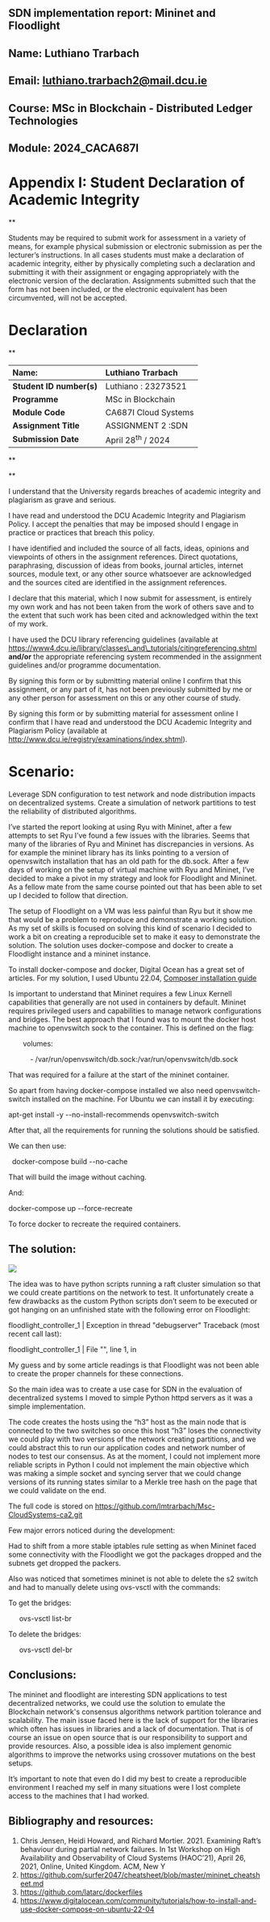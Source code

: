
## <a name="_9s10bqq175fh"></a>SDN implementation report: Mininet and Floodlight
##
##
##











## <a name="_aoq6c35mydf0"></a><a name="_ccl46tr0sbto"></a><a name="_jl66rsn36a7a"></a><a name="_z6sbi9yltomt"></a>Name: Luthiano Trarbach
## <a name="_m2n60j7eh9fe"></a>Email: luthiano.trarbach2@mail.dcu.ie 
## <a name="_cycr9i41b037"></a>Course: MSc in Blockchain - Distributed Ledger Technologies 
## <a name="_hr3opdz0gzd9"></a>Module: 2024\_CACA687I










# <a name="_la808ctp6n09"></a>**Appendix I: Student Declaration of Academic Integrity**
** 

Students may be required to submit work for assessment in a variety of means, for example physical submission or electronic submission as per the lecturer’s instructions. In all cases students must make a declaration of academic integrity, either by physically completing such a declaration and submitting it with their assignment or engaging appropriately with the electronic version of the declaration. Assignments submitted such that the form has not been included, or the electronic equivalent has been circumvented, will not be accepted.


# <a name="_qneaeewyk5pg"></a>**Declaration**
** 

|**Name:**|Luthiano Trarbach|
| :- | :- |
|**Student ID number(s)**|Luthiano  : 23273521|
|**Programme**|MSc in Blockchain|
|**Module Code**|CA687I Cloud Systems|
|**Assignment Title**|ASSIGNMENT 2 :SDN|
|**Submission Date**|April  28<sup>th</sup> / 2024|
**

**


I understand that the University regards breaches of academic integrity and plagiarism as grave and serious.



I have read and understood the DCU Academic Integrity and Plagiarism Policy. I accept the penalties that may be imposed should I engage in practice or practices that breach this policy.



I have identified and included the source of all facts, ideas, opinions and viewpoints of others in the assignment references. Direct quotations, paraphrasing, discussion of ideas from books, journal articles, internet sources, module text, or any other source whatsoever are acknowledged and the sources cited are identified in the assignment references.



I declare that this material, which I now submit for assessment, is entirely my own work and has not been taken from the work of others save and to the extent that such work has been cited and acknowledged within the text of my work.



I have used the DCU library referencing guidelines (available at https://www4.dcu.ie/library/classes\_and\_tutorials/citingreferencing.shtml **and/or** the appropriate referencing system recommended in the assignment guidelines and/or programme documentation.



By signing this form or by submitting material online I confirm that this assignment, or any part of it, has not been previously submitted by me or any other person for assessment on this or any other course of study.

By signing this form or by submitting material for assessment online I confirm that I have read and understood the DCU Academic Integrity and Plagiarism Policy (available at[ ](http://www.dcu.ie/registry/examinations/index.shtml)<http://www.dcu.ie/registry/examinations/index.shtml>).





# <a name="_uq948t9s405"></a>Scenario:

Leverage SDN configuration to test network and node distribution impacts on decentralized systems. Create a simulation of network partitions to test the reliability of distributed algorithms.

I’ve started the report looking at using Ryu with Mininet, after a few attempts to set Ryu I’ve found a few issues with the libraries. Seems that many of the libraries of Ryu and Mininet has discrepancies in versions. As for example the mininet library has its links pointing to a version of openvswitch installation that has an old path for the db.sock. After a few days of working on the setup of virtual machine with Ryu and Mininet, I’ve decided to make a pivot in my strategy and look for Floodlight and Mininet. As a fellow mate from the same course pointed out that has been able to set up I decided to follow that direction. 

The setup of Floodlight on a VM was less painful than Ryu but it show me that would be a problem to reproduce and demonstrate a working solution. As my set of skills is focused on solving this kind of scenario I decided to work a bit on creating a reproducible set to make it easy to demonstrate the solution.  The solution uses docker-compose and docker to create a Floodlight instance and a mininet instance.  

To install docker-compose and docker, Digital Ocean has a great set of articles. For my solution, I used Ubuntu 22.04, [Composer installation guide](https://www.digitalocean.com/community/tutorials/how-to-install-and-use-docker-compose-on-ubuntu-22-04)

Is important to understand that Mininet requires a few Linux Kernell capabilities that generally are not used in containers by default. Mininet requires privileged users and capabilities to manage network configurations and bridges.  The best approach that I found was to mount the docker host machine to openvswitch sock to the container. This is defined on the flag: 

`    `volumes:

`      `- /var/run/openvswitch/db.sock:/var/run/openvswitch/db.sock

That was required for a failure at the start of the mininet container.

So apart from having docker-compose installed we also need openvswitch-switch installed on the machine. For Ubuntu we can install it by executing:

apt-get install -y --no-install-recommends openvswitch-switch


After that, all the requirements for running the solutions should be satisfied.

We can then use:

` `docker-compose build --no-cache

That will build the image without caching. 

And:

docker-compose up --force-recreate

To force docker to recreate the required containers.


## <a name="_aqcf9qbimz4r"></a>The solution:

![](Aspose.Words.76046127-7a29-47b1-9aca-486a4b804bf7.001.jpeg)

The idea was to have python scripts running a raft cluster simulation so that we could create partitions on the network to test. It unfortunately create a few drawbacks as the custom Python scripts don’t seem to be executed or got hanging on an unfinished state with the following error on Floodlight: 

floodlight\_controller\_1  | Exception in thread "debugserver" Traceback (most recent call last):

floodlight\_controller\_1  |   File "<string>", line 1, in <module>

My guess and by some article readings is that Floodlight was not been able to create the proper channels for these connections.

So the main idea was to create a use case for SDN in the evaluation of decentralized systems I moved to simple Python httpd servers as it was a simple implementation.

The code creates the hosts using the “h3” host as the main node that is connected to the two switches so once this host “h3” loses the connectivity we could play with two versions of the network creating partitions, and we could abstract this to run our application codes and network number of nodes to test our consensus. As at the moment, I could not implement more reliable scripts in Python I could not implement the main objective which was making a simple socket and syncing server that we could change versions of its running states similar to a Merkle tree hash on the page that we could validate on the end.

The full code is stored on <https://github.com/lmtrarbach/Msc-CloudSystems-ca2.git>

Few major errors noticed during the development:

Had to shift from a more stable iptables rule setting as when Mininet faced some connectivity with the Floodlight we got the packages dropped and the subnets get dropped the packers.

Also was noticed that sometimes mininet is not able to delete the s2 switch and had to manually delete using ovs-vsctl with the commands:

To get the bridges:

`  	`ovs-vsctl  list-br

To delete the bridges:

`	`ovs-vsctl  del-br
## <a name="_g4jt6dtijppt"></a>Conclusions:

The mininet and floodlight are interesting SDN applications to test decentralized networks, we could use the solution to emulate the Blockchain network's consensus algorithms network partition tolerance and scalability. The main issue faced here is the lack of support for the libraries which often has issues in libraries and a lack of documentation. That is of course an issue on open source that is our responsibility to support and provide resources. Also, a possible idea is also implement genomic algorithms to improve the networks using crossover mutations on the best setups.

It’s important to note that even do I did my best to create a reproducible environment I reached my self in many situations were I lost complete access to the machines that I had worked. 


## <a name="_cyplw0bu16si"></a>Bibliography and resources:



1. Chris Jensen, Heidi Howard, and Richard Mortier. 2021. Examining Raft’s behaviour during partial network failures. In 1st Workshop on High Availability and Observability of Cloud Systems (HAOC’21), April 26, 2021, Online, United Kingdom. ACM, New Y
1. <https://github.com/surfer2047/cheatsheet/blob/master/mininet_cheatsheet.md>
1. <https://github.com/latarc/dockerfiles>
1. https://www.digitalocean.com/community/tutorials/how-to-install-and-use-docker-compose-on-ubuntu-22-04
